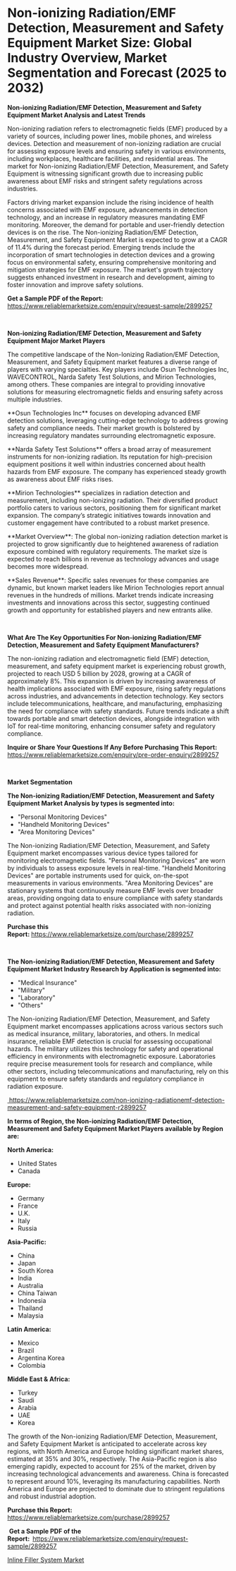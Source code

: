 <p><h1>Non-ionizing Radiation/EMF Detection, Measurement and Safety Equipment Market Size: Global Industry Overview, Market Segmentation and Forecast (2025 to 2032)</h1></p><p><strong>Non-ionizing Radiation/EMF Detection, Measurement and Safety Equipment Market Analysis and Latest Trends</strong></p>
<p><p>Non-ionizing radiation refers to electromagnetic fields (EMF) produced by a variety of sources, including power lines, mobile phones, and wireless devices. Detection and measurement of non-ionizing radiation are crucial for assessing exposure levels and ensuring safety in various environments, including workplaces, healthcare facilities, and residential areas. The market for Non-ionizing Radiation/EMF Detection, Measurement, and Safety Equipment is witnessing significant growth due to increasing public awareness about EMF risks and stringent safety regulations across industries.</p><p>Factors driving market expansion include the rising incidence of health concerns associated with EMF exposure, advancements in detection technology, and an increase in regulatory measures mandating EMF monitoring. Moreover, the demand for portable and user-friendly detection devices is on the rise. The Non-ionizing Radiation/EMF Detection, Measurement, and Safety Equipment Market is expected to grow at a CAGR of 11.4% during the forecast period. Emerging trends include the incorporation of smart technologies in detection devices and a growing focus on environmental safety, ensuring comprehensive monitoring and mitigation strategies for EMF exposure. The market's growth trajectory suggests enhanced investment in research and development, aiming to foster innovation and improve safety solutions.</p></p>
<p><strong>Get a Sample PDF of the Report:&nbsp;</strong> <a href="https://www.reliablemarketsize.com/enquiry/request-sample/2899257?utm_campaign=2944&utm_medium=2&utm_source=Github&utm_content=ia&utm_term=15032025&utm_id=non-ionizing-radiationemf-detection-measurement-and-safety-equipment">https://www.reliablemarketsize.com/enquiry/request-sample/2899257</a></p>
<p>&nbsp;</p>
<p><strong>Non-ionizing Radiation/EMF Detection, Measurement and Safety Equipment Major Market Players</strong></p>
<p><p>The competitive landscape of the Non-Ionizing Radiation/EMF Detection, Measurement, and Safety Equipment market features a diverse range of players with varying specialties. Key players include Osun Technologies Inc, WAVECONTROL, Narda Safety Test Solutions, and Mirion Technologies, among others. These companies are integral to providing innovative solutions for measuring electromagnetic fields and ensuring safety across multiple industries.</p><p>**Osun Technologies Inc** focuses on developing advanced EMF detection solutions, leveraging cutting-edge technology to address growing safety and compliance needs. Their market growth is bolstered by increasing regulatory mandates surrounding electromagnetic exposure.</p><p>**Narda Safety Test Solutions** offers a broad array of measurement instruments for non-ionizing radiation. Its reputation for high-precision equipment positions it well within industries concerned about health hazards from EMF exposure. The company has experienced steady growth as awareness about EMF risks rises.</p><p>**Mirion Technologies** specializes in radiation detection and measurement, including non-ionizing radiation. Their diversified product portfolio caters to various sectors, positioning them for significant market expansion. The company’s strategic initiatives towards innovation and customer engagement have contributed to a robust market presence.</p><p>**Market Overview**: The global non-ionizing radiation detection market is projected to grow significantly due to heightened awareness of radiation exposure combined with regulatory requirements. The market size is expected to reach billions in revenue as technology advances and usage becomes more widespread.</p><p>**Sales Revenue**: Specific sales revenues for these companies are dynamic, but known market leaders like Mirion Technologies report annual revenues in the hundreds of millions. Market trends indicate increasing investments and innovations across this sector, suggesting continued growth and opportunity for established players and new entrants alike.</p></p>
<p>&nbsp;</p>
<p><strong>What Are The Key Opportunities For Non-ionizing Radiation/EMF Detection, Measurement and Safety Equipment Manufacturers?</strong></p>
<p><p>The non-ionizing radiation and electromagnetic field (EMF) detection, measurement, and safety equipment market is experiencing robust growth, projected to reach USD 5 billion by 2028, growing at a CAGR of approximately 8%. This expansion is driven by increasing awareness of health implications associated with EMF exposure, rising safety regulations across industries, and advancements in detection technology. Key sectors include telecommunications, healthcare, and manufacturing, emphasizing the need for compliance with safety standards. Future trends indicate a shift towards portable and smart detection devices, alongside integration with IoT for real-time monitoring, enhancing consumer safety and regulatory compliance.</p></p>
<p><strong>Inquire or Share Your Questions If Any Before Purchasing This Report:</strong> <a href="https://www.reliablemarketsize.com/enquiry/pre-order-enquiry/2899257?utm_campaign=2944&utm_medium=2&utm_source=Github&utm_content=ia&utm_term=15032025&utm_id=non-ionizing-radiationemf-detection-measurement-and-safety-equipment">https://www.reliablemarketsize.com/enquiry/pre-order-enquiry/2899257</a></p>
<p>&nbsp;</p>
<p><strong>Market Segmentation</strong></p>
<p><strong>The Non-ionizing Radiation/EMF Detection, Measurement and Safety Equipment Market Analysis by types is segmented into:</strong></p>
<p><ul><li>"Personal Monitoring Devices"</li><li>"Handheld Monitoring Devices"</li><li>"Area Monitoring Devices"</li></ul></p>
<p><p>The Non-ionizing Radiation/EMF Detection, Measurement, and Safety Equipment market encompasses various device types tailored for monitoring electromagnetic fields. "Personal Monitoring Devices" are worn by individuals to assess exposure levels in real-time. "Handheld Monitoring Devices" are portable instruments used for quick, on-the-spot measurements in various environments. "Area Monitoring Devices" are stationary systems that continuously measure EMF levels over broader areas, providing ongoing data to ensure compliance with safety standards and protect against potential health risks associated with non-ionizing radiation.</p></p>
<p><strong>Purchase this Report:&nbsp;</strong><a href="https://www.reliablemarketsize.com/purchase/2899257?utm_campaign=2944&utm_medium=2&utm_source=Github&utm_content=ia&utm_term=15032025&utm_id=non-ionizing-radiationemf-detection-measurement-and-safety-equipment">https://www.reliablemarketsize.com/purchase/2899257</a></p>
<p>&nbsp;</p>
<p><strong>The Non-ionizing Radiation/EMF Detection, Measurement and Safety Equipment Market Industry Research by Application is segmented into:</strong></p>
<p><ul><li>"Medical Insurance"</li><li>"Military"</li><li>"Laboratory"</li><li>"Others"</li></ul></p>
<p><p>The Non-ionizing Radiation/EMF Detection, Measurement, and Safety Equipment market encompasses applications across various sectors such as medical insurance, military, laboratories, and others. In medical insurance, reliable EMF detection is crucial for assessing occupational hazards. The military utilizes this technology for safety and operational efficiency in environments with electromagnetic exposure. Laboratories require precise measurement tools for research and compliance, while other sectors, including telecommunications and manufacturing, rely on this equipment to ensure safety standards and regulatory compliance in radiation exposure.</p></p>
<p><a href="https://www.reliablemarketsize.com/non-ionizing-radiationemf-detection-measurement-and-safety-equipment-r2899257?utm_campaign=2944&utm_medium=2&utm_source=Github&utm_content=ia&utm_term=15032025&utm_id=non-ionizing-radiationemf-detection-measurement-and-safety-equipment">&nbsp;https://www.reliablemarketsize.com/non-ionizing-radiationemf-detection-measurement-and-safety-equipment-r2899257</a></p>
<p><strong>In terms of Region, the Non-ionizing Radiation/EMF Detection, Measurement and Safety Equipment Market Players available by Region are:</strong></p>
<p>
    <p> <strong> North America: </strong>
        <ul>
            <li>United States</li>
            <li>Canada</li>
        </ul>
        </p> 
    <p> <strong> Europe: </strong>
        <ul>
            <li>Germany</li>
            <li>France</li>
            <li>U.K.</li>
            <li>Italy</li>
            <li>Russia</li>
        </ul>
        </p> 
    <p> <strong> Asia-Pacific: </strong>
        <ul>
            <li>China</li>
            <li>Japan</li>
            <li>South Korea</li>
            <li>India</li>
            <li>Australia</li>
            <li>China Taiwan</li>
            <li>Indonesia</li>
            <li>Thailand</li>
            <li>Malaysia</li>
        </ul>
        </p> 
    <p> <strong> Latin America: </strong>
        <ul>
            <li>Mexico</li>
            <li>Brazil</li>
            <li>Argentina Korea</li>
            <li>Colombia</li>
        </ul>
        </p> 
    <p> <strong> Middle East & Africa: </strong>
        <ul>
            <li>Turkey</li>
            <li>Saudi</li>
            <li>Arabia</li>
            <li>UAE</li>
            <li>Korea</li>
        </ul>
    </p>
    </p>
<p><p>The growth of the Non-ionizing Radiation/EMF Detection, Measurement, and Safety Equipment Market is anticipated to accelerate across key regions, with North America and Europe holding significant market shares, estimated at 35% and 30%, respectively. The Asia-Pacific region is also emerging rapidly, expected to account for 25% of the market, driven by increasing technological advancements and awareness. China is forecasted to represent around 10%, leveraging its manufacturing capabilities. North America and Europe are projected to dominate due to stringent regulations and robust industrial adoption. </p></p>
<p><strong>Purchase this Report: </strong><a href="https://www.reliablemarketsize.com/purchase/2899257?utm_campaign=2944&utm_medium=2&utm_source=Github&utm_content=ia&utm_term=15032025&utm_id=non-ionizing-radiationemf-detection-measurement-and-safety-equipment">https://www.reliablemarketsize.com/purchase/2899257</a></p>
<p>&nbsp;<strong>Get a Sample PDF of the Report:&nbsp;&nbsp;</strong><a href="https://www.reliablemarketsize.com/enquiry/request-sample/2899257?utm_campaign=2944&utm_medium=2&utm_source=Github&utm_content=ia&utm_term=15032025&utm_id=non-ionizing-radiationemf-detection-measurement-and-safety-equipment">https://www.reliablemarketsize.com/enquiry/request-sample/2899257</a></p>
<p><strong></strong></p>
<p><p><a href="https://github.com/ngozudapshi/Market-Research-Report-List-1/blob/main/inline-filler-system-market.md?utm_campaign=2944&utm_medium=2&utm_source=Github&utm_content=ia&utm_term=15032025&utm_id=non-ionizing-radiationemf-detection-measurement-and-safety-equipment">Inline Filler System Market</a></p></p>